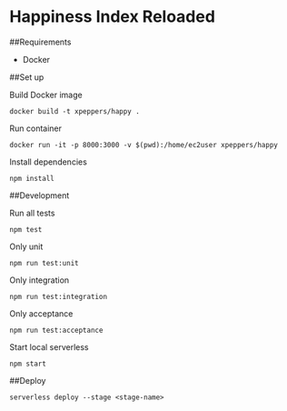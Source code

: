 # Happiness Index Reloaded

##Requirements

* Docker

##Set up

Build Docker image

`docker build -t xpeppers/happy .`

Run container

`docker run -it -p 8000:3000 -v $(pwd):/home/ec2user xpeppers/happy`

Install dependencies

`npm install`

##Development

Run all tests

`npm test`

Only unit

`npm run test:unit`

Only integration

`npm run test:integration`

Only acceptance

`npm run test:acceptance`


Start local serverless

`npm start`

##Deploy

`serverless deploy --stage <stage-name>`
